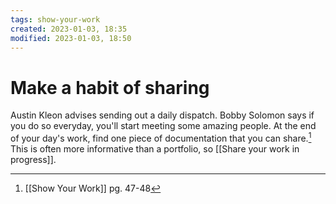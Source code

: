 ```yaml
---
tags: show-your-work 
created: 2023-01-03, 18:35
modified: 2023-01-03, 18:50
---
```


# Make a habit of sharing
Austin Kleon advises sending out a daily dispatch. Bobby Solomon says if you do so everyday, you'll start meeting some amazing people. At the end of your day's work, find one piece of documentation that you can share.[^1] This is often more informative than a portfolio, so [[Share your work in progress]].

[^1]: [[Show Your Work]] pg. 47-48